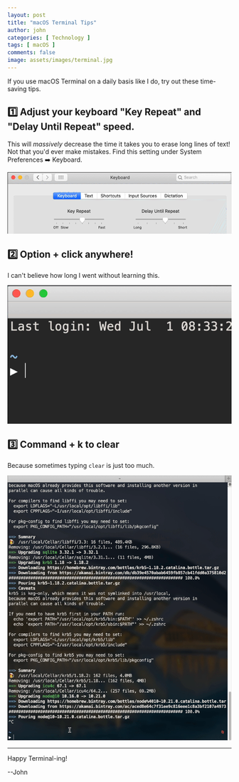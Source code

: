 ```yaml
---
layout: post
title: "macOS Terminal Tips"
author: john
categories: [ Technology ]
tags: [ macOS ]
comments: false
image: assets/images/terminal.jpg
---
```


If you use macOS Terminal on a daily basis like I do, try out these time-saving tips.

## 1️⃣ Adjust your keyboard "Key Repeat" and "Delay Until Repeat" speed. 

This will _massively_ decrease the time it takes you to erase long lines of text! Not that you'd ever make mistakes. Find this setting under System Preferences ➡️ Keyboard.  

![keyboard-settings](/assets/images/2020-07-01-keyboard-settings.gif)

## 2️⃣ Option + click anywhere!

I can't believe how long I went without learning this.

![opt-click](/assets/images/2020-07-01-opt-click.gif)

## 3️⃣ Command + k to clear

Because sometimes typing `clear` is just too much.

![clear](/assets/images/2020-07-01-clear.gif)

---

Happy Terminal-ing!

--John